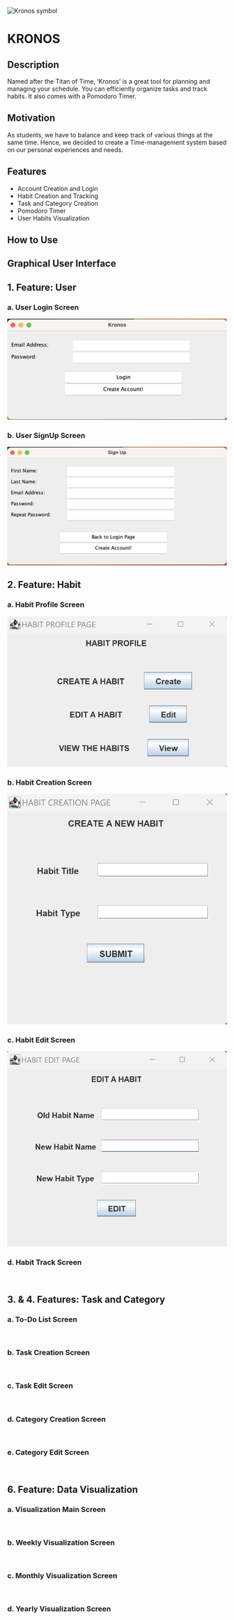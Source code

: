![Kronos symbol](https://user-images.githubusercontent.com/113299553/205387220-89076fcb-f2e9-4b1e-bfbc-89b7260a6481.png)

# KRONOS

## Description

Named after the Titan of Time, ‘Kronos’ is a great tool for planning and managing your schedule. You can efficiently organize tasks and track habits. It also comes with a Pomodoro Timer. 

## Motivation

As students, we have to balance and keep track of various things at the same time. Hence, we decided to create a Time-management system based on our personal experiences and needs.

## Features

* Account Creation and Login 
* Habit Creation and Tracking
* Task and Category Creation
* Pomodoro Timer
* User Habits Visualization

## How to Use

## Graphical User Interface

## 1. Feature: User

### a. User Login Screen

![front page](https://github.com/CSC207-2022F-UofT/course-project-kronos/blob/aef88c06d14816a872dbdf8115f568220f87cd5c/front%20page.png)

### b. User SignUp Screen

![sign up](https://github.com/CSC207-2022F-UofT/course-project-kronos/blob/4dab5c4a5f873ccc4e49e8c64c95c2a8c2b09b11/sign%20up.png)

## 2. Feature: Habit 

### a. Habit Profile Screen

![habit profile](https://github.com/CSC207-2022F-UofT/course-project-kronos/blob/9bfa1f76a60aa929214e77ed701c0d3edc13f1e9/habit%20profile.png)

### b. Habit Creation Screen

![habit creation](https://github.com/CSC207-2022F-UofT/course-project-kronos/blob/4dab5c4a5f873ccc4e49e8c64c95c2a8c2b09b11/habit%20creation.png)

### c. Habit Edit Screen

![habit edit](https://github.com/CSC207-2022F-UofT/course-project-kronos/blob/4dab5c4a5f873ccc4e49e8c64c95c2a8c2b09b11/habit%20edit.png)

### d. Habit Track Screen

![]()

## 3. & 4. Features: Task and Category

### a. To-Do List Screen

![]()

### b. Task Creation Screen

![]()

### c. Task Edit Screen

![]()

### d. Category Creation Screen

![]()

### e. Category Edit Screen

![]()

## 6. Feature: Data Visualization

### a. Visualization Main Screen

![]()

### b. Weekly Visualization Screen

![]()

### c. Monthly Visualization Screen

![]()

### d. Yearly Visualization Screen

![]()





